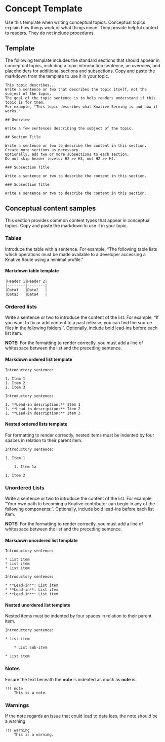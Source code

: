 # Concept Template

Use this template when writing conceptual topics.
Conceptual topics explain how things work or what things mean.
They provide helpful context to readers. They do not include procedures.

## Template

The following template includes the standard sections that should appear in conceptual topics, including a topic introduction sentence, an overview, and placeholders for additional sections and subsections.
Copy and paste the markdown from the template to use it in your topic.

```
This topic describes...
Write a sentence or two that describes the topic itself, not the subject of the topic.
The goal of the topic sentence is to help readers understand if this topic is for them.
For example, "This topic describes what Knative Serving is and how it works."

## Overview

Write a few sentences describing the subject of the topic.

## Section Title

Write a sentence or two to describe the content in this section. Create more sections as necessary.
Optionally, add two or more subsections to each section.
Do not skip header levels: H2 >> H3, not H2 >> H4.

### Subsection Title

Write a sentence or two to describe the content in this section.

### Subsection Title

Write a sentence or two to describe the content in this section.
```

## Conceptual content samples

This section provides common content types that appear in conceptual topics.
Copy and paste the markdown to use it in your topic.

### Tables

Introduce the table with a sentence. For example, “The following table lists which operations must be
made available to a developer accessing a Knative Route using a minimal profile.”


#### Markdown table template

```
|Header 1|Header 2|
|--------|--------|
|Data1   |Data2   |
|Data3   |Data4   |
```

### Ordered lists

Write a sentence or two to introduce the content of the list.
For example, “If you want to fix or add content to a past release, you can find the source files in
the following folders.”. Optionally, include bold lead-ins before each list item.

**NOTE:** For the formatting to render correctly, you must add a line of whitespace
between the list and the preceding sentence.

#### Markdown ordered list template

```
Introductory sentence:

1. Item 1
1. Item 2
1. Item 3
```

```
Introductory sentence:

1. **Lead-in description:** Item 1
1. **Lead-in description:** Item 2
1. **Lead-in description:** Item 3
```

#### Nested ordered lists template

For formatting to render correctly, nested items must be indented by four spaces
in relation to their parent item.

```
Introductory sentence:

1. Item 1

    1. Item 1a

1. Item 2
```

### Unordered Lists

Write a sentence or two to introduce the content of the list.
For example, “Your own path to becoming a Knative contributor can begin in any of the following
components:”. Optionally, include bold lead-ins before each list item.

**NOTE:** For the formatting to render correctly, you must add a line of whitespace
between the list and the preceding sentence.

#### Markdown unordered list template

```
Introductory sentence:

* List item
* List item
* List item
```

```
Introductory sentence:

* **Lead-in**: List item
* **Lead-in**: List item
* **Lead-in**: List item
```

#### Nested unordered list template

Nested items must be indented by four spaces in relation to their parent item.

```
Introductory sentence:

* List item

    * List sub-item

* List item
```

### Notes

Ensure the text beneath the **note** is indented as much as **note** is.

```
!!! note
    This is a note.
```

### Warnings

If the note regards an issue that could lead to data loss, the note should be a warning.

```
!!! warning
    This is a warning.
```
